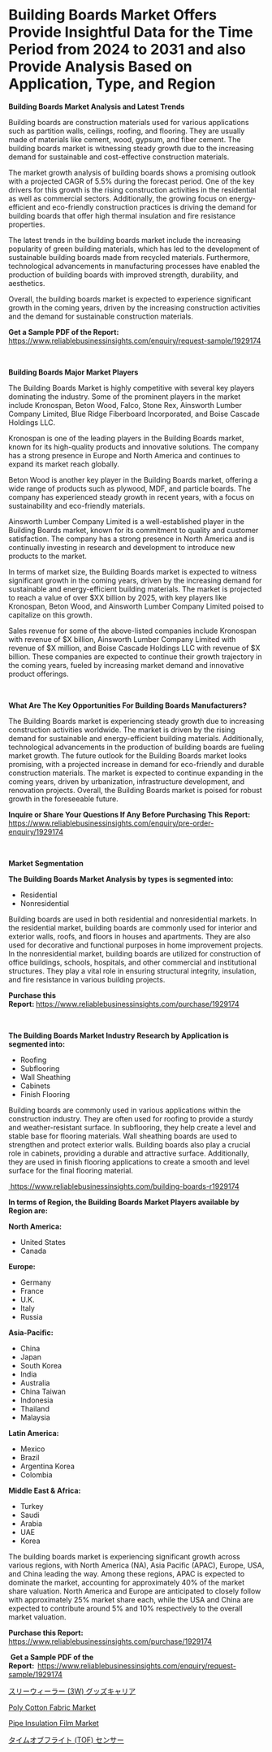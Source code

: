 <p><h1>Building Boards Market Offers Provide Insightful Data for the Time Period from 2024 to 2031 and also Provide Analysis Based on Application, Type, and Region</h1></p><p><strong>Building Boards Market Analysis and Latest Trends</strong></p>
<p><p>Building boards are construction materials used for various applications such as partition walls, ceilings, roofing, and flooring. They are usually made of materials like cement, wood, gypsum, and fiber cement. The building boards market is witnessing steady growth due to the increasing demand for sustainable and cost-effective construction materials. </p><p>The market growth analysis of building boards shows a promising outlook with a projected CAGR of 5.5% during the forecast period. One of the key drivers for this growth is the rising construction activities in the residential as well as commercial sectors. Additionally, the growing focus on energy-efficient and eco-friendly construction practices is driving the demand for building boards that offer high thermal insulation and fire resistance properties.</p><p>The latest trends in the building boards market include the increasing popularity of green building materials, which has led to the development of sustainable building boards made from recycled materials. Furthermore, technological advancements in manufacturing processes have enabled the production of building boards with improved strength, durability, and aesthetics.</p><p>Overall, the building boards market is expected to experience significant growth in the coming years, driven by the increasing construction activities and the demand for sustainable construction materials.</p></p>
<p><strong>Get a Sample PDF of the Report:&nbsp;</strong> <a href="https://www.reliablebusinessinsights.com/enquiry/request-sample/1929174">https://www.reliablebusinessinsights.com/enquiry/request-sample/1929174</a></p>
<p>&nbsp;</p>
<p><strong>Building Boards Major Market Players</strong></p>
<p><p>The Building Boards Market is highly competitive with several key players dominating the industry. Some of the prominent players in the market include Kronospan, Beton Wood, Falco, Stone Rex, Ainsworth Lumber Company Limited, Blue Ridge Fiberboard Incorporated, and Boise Cascade Holdings LLC. </p><p>Kronospan is one of the leading players in the Building Boards market, known for its high-quality products and innovative solutions. The company has a strong presence in Europe and North America and continues to expand its market reach globally. </p><p>Beton Wood is another key player in the Building Boards market, offering a wide range of products such as plywood, MDF, and particle boards. The company has experienced steady growth in recent years, with a focus on sustainability and eco-friendly materials.</p><p>Ainsworth Lumber Company Limited is a well-established player in the Building Boards market, known for its commitment to quality and customer satisfaction. The company has a strong presence in North America and is continually investing in research and development to introduce new products to the market.</p><p>In terms of market size, the Building Boards market is expected to witness significant growth in the coming years, driven by the increasing demand for sustainable and energy-efficient building materials. The market is projected to reach a value of over $XX billion by 2025, with key players like Kronospan, Beton Wood, and Ainsworth Lumber Company Limited poised to capitalize on this growth.</p><p>Sales revenue for some of the above-listed companies include Kronospan with revenue of $X billion, Ainsworth Lumber Company Limited with revenue of $X million, and Boise Cascade Holdings LLC with revenue of $X billion. These companies are expected to continue their growth trajectory in the coming years, fueled by increasing market demand and innovative product offerings.</p></p>
<p>&nbsp;</p>
<p><strong>What Are The Key Opportunities For Building Boards Manufacturers?</strong></p>
<p><p>The Building Boards market is experiencing steady growth due to increasing construction activities worldwide. The market is driven by the rising demand for sustainable and energy-efficient building materials. Additionally, technological advancements in the production of building boards are fueling market growth. The future outlook for the Building Boards market looks promising, with a projected increase in demand for eco-friendly and durable construction materials. The market is expected to continue expanding in the coming years, driven by urbanization, infrastructure development, and renovation projects. Overall, the Building Boards market is poised for robust growth in the foreseeable future.</p></p>
<p><strong>Inquire or Share Your Questions If Any Before Purchasing This Report:</strong> <a href="https://www.reliablebusinessinsights.com/enquiry/pre-order-enquiry/1929174">https://www.reliablebusinessinsights.com/enquiry/pre-order-enquiry/1929174</a></p>
<p>&nbsp;</p>
<p><strong>Market Segmentation</strong></p>
<p><strong>The Building Boards Market Analysis by types is segmented into:</strong></p>
<p><ul><li>Residential</li><li>Nonresidential</li></ul></p>
<p><p>Building boards are used in both residential and nonresidential markets. In the residential market, building boards are commonly used for interior and exterior walls, roofs, and floors in houses and apartments. They are also used for decorative and functional purposes in home improvement projects. In the nonresidential market, building boards are utilized for construction of office buildings, schools, hospitals, and other commercial and institutional structures. They play a vital role in ensuring structural integrity, insulation, and fire resistance in various building projects.</p></p>
<p><strong>Purchase this Report:&nbsp;</strong><a href="https://www.reliablebusinessinsights.com/purchase/1929174">https://www.reliablebusinessinsights.com/purchase/1929174</a></p>
<p>&nbsp;</p>
<p><strong>The Building Boards Market Industry Research by Application is segmented into:</strong></p>
<p><ul><li>Roofing</li><li>Subflooring</li><li>Wall Sheathing</li><li>Cabinets</li><li>Finish Flooring</li></ul></p>
<p><p>Building boards are commonly used in various applications within the construction industry. They are often used for roofing to provide a sturdy and weather-resistant surface. In subflooring, they help create a level and stable base for flooring materials. Wall sheathing boards are used to strengthen and protect exterior walls. Building boards also play a crucial role in cabinets, providing a durable and attractive surface. Additionally, they are used in finish flooring applications to create a smooth and level surface for the final flooring material.</p></p>
<p><a href="https://www.reliablebusinessinsights.com/building-boards-r1929174">&nbsp;https://www.reliablebusinessinsights.com/building-boards-r1929174</a></p>
<p><strong>In terms of Region, the Building Boards Market Players available by Region are:</strong></p>
<p>
    <p> <strong> North America: </strong>
        <ul>
            <li>United States</li>
            <li>Canada</li>
        </ul>
        </p> 
    <p> <strong> Europe: </strong>
        <ul>
            <li>Germany</li>
            <li>France</li>
            <li>U.K.</li>
            <li>Italy</li>
            <li>Russia</li>
        </ul>
        </p> 
    <p> <strong> Asia-Pacific: </strong>
        <ul>
            <li>China</li>
            <li>Japan</li>
            <li>South Korea</li>
            <li>India</li>
            <li>Australia</li>
            <li>China Taiwan</li>
            <li>Indonesia</li>
            <li>Thailand</li>
            <li>Malaysia</li>
        </ul>
        </p> 
    <p> <strong> Latin America: </strong>
        <ul>
            <li>Mexico</li>
            <li>Brazil</li>
            <li>Argentina Korea</li>
            <li>Colombia</li>
        </ul>
        </p> 
    <p> <strong> Middle East & Africa: </strong>
        <ul>
            <li>Turkey</li>
            <li>Saudi</li>
            <li>Arabia</li>
            <li>UAE</li>
            <li>Korea</li>
        </ul>
    </p>
    </p>
<p><p>The building boards market is experiencing significant growth across various regions, with North America (NA), Asia Pacific (APAC), Europe, USA, and China leading the way. Among these regions, APAC is expected to dominate the market, accounting for approximately 40% of the market share valuation. North America and Europe are anticipated to closely follow with approximately 25% market share each, while the USA and China are expected to contribute around 5% and 10% respectively to the overall market valuation.</p></p>
<p><strong>Purchase this Report: </strong><a href="https://www.reliablebusinessinsights.com/purchase/1929174">https://www.reliablebusinessinsights.com/purchase/1929174</a></p>
<p>&nbsp;<strong>Get a Sample PDF of the Report:&nbsp;&nbsp;</strong><a href="https://www.reliablebusinessinsights.com/enquiry/request-sample/1929174">https://www.reliablebusinessinsights.com/enquiry/request-sample/1929174</a></p>
<p><strong></strong></p>
<p><p><a href="https://github.com/dadanedu33/Market-Research-Report-List-2/blob/main/3483097117121.md">スリーウィーラー (3W) グッズキャリア</a></p><p><a href="https://github.com/setiawananhar13/Market-Research-Report-List-1/blob/main/poly-cotton-fabric-market.md">Poly Cotton Fabric Market</a></p><p><a href="https://github.com/sahltyb2/Market-Research-Report-List-1/blob/main/pipe-insulation-film-market.md">Pipe Insulation Film Market</a></p><p><a href="https://github.com/zoetazuur/Market-Research-Report-List-2/blob/main/2328654117122.md">タイムオブフライト (TOF) センサー</a></p></p>